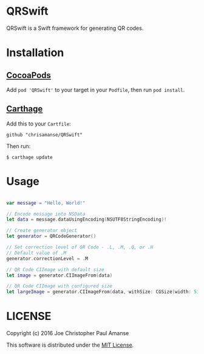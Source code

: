 # QRSwift

QRSwift is a Swift framework for generating QR codes.

# Installation

## [CocoaPods](https://github.com/CocoaPods/CocoaPods)

Add `pod 'QRSwift'` to your target in your `Podfile`, then run `pod install`.

## [Carthage](https://github.com/Carthage/Carthage)

Add this to your `Cartfile`:

```
github "chrisamanse/QRSwift"
```

Then run:

```
$ carthage update
```

# Usage

```swift

var message = "Hello, World!"

// Encode message into NSData
let data = message.dataUsingEncoding(NSUTF8StringEncoding)!

// Create generator object
let generator = QRCodeGenerator()

// Set correction level of QR Code - .L, .M, .Q, or .H
// Default value of .M
generator.correctionLevel = .M

// QR Code CIImage with default size
let image = generator.CIImageFrom(data)

// QR Code CIImage with configured size
let largeImage = generator.CIImageFrom(data, withSize: CGSize(width: 512, height: 512))

```

# LICENSE

Copyright (c) 2016 Joe Christopher Paul Amanse

This software is distributed under the [MIT License](./LICENSE).
